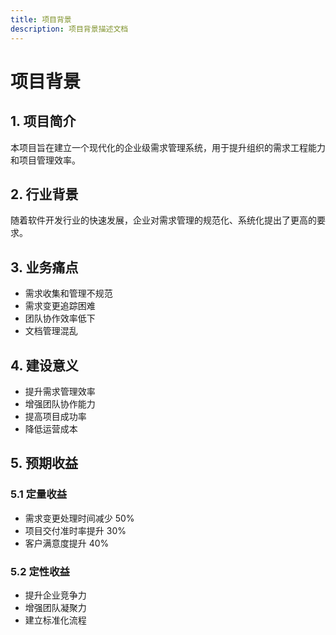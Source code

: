 ```yaml
---
title: 项目背景
description: 项目背景描述文档
---
```


# 项目背景

## 1. 项目简介

本项目旨在建立一个现代化的企业级需求管理系统，用于提升组织的需求工程能力和项目管理效率。

## 2. 行业背景

随着软件开发行业的快速发展，企业对需求管理的规范化、系统化提出了更高的要求。

## 3. 业务痛点

- 需求收集和管理不规范
- 需求变更追踪困难
- 团队协作效率低下
- 文档管理混乱

## 4. 建设意义

- 提升需求管理效率
- 增强团队协作能力
- 提高项目成功率
- 降低运营成本

## 5. 预期收益

### 5.1 定量收益
- 需求变更处理时间减少 50%
- 项目交付准时率提升 30%
- 客户满意度提升 40%

### 5.2 定性收益
- 提升企业竞争力
- 增强团队凝聚力
- 建立标准化流程 